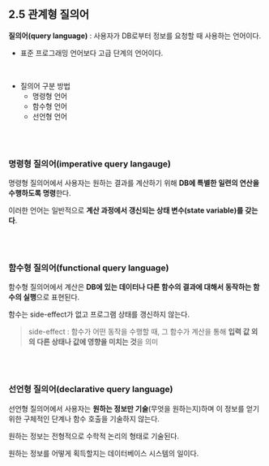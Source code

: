 ## 2.5 관계형 질의어

**질의어(query language)** :  사용자가 DB로부터 정보를 요청할 때 사용하는 언어이다.

- 표준 프로그래밍 언어보다 고급 단계의 언어이다.

<br/>

- 질의어 구분 방법
  - 명령형 언어
  - 함수형 언어
  - 선언형 언어

<br/>

<br/>

### 명령형 질의어(imperative query langauge)

명령형 질의어에서 사용자는 원하는 결과를 계산하기 위해 **DB에 특별한 일련의 연산을 수행하도록 명령**한다. 

이러한 언어는 일반적으로 **계산 과정에서 갱신되는 상태 변수(state variable)를 갖는다**.

<br/>

<br/>

### 함수형 질의어(functional query language)

함수형 질의어에서 계산은 **DB에 있는 데이터나 다른 함수의 결과에 대해서 동작하는 함수의 실행**으로 표현된다.

함수는 side-effect가 없고 프로그램 상태를 갱신하지 않는다.

> side-effect : 함수가 어떤 동작을 수행할 때, 그 함수가 계산을 통해 **입력 값 외의 다른 상태나 값에 영향을 미치는 것**을 의미

<br/>

<br/>

### 선언형 질의어(declarative query language)

선언형 질의어에서 사용자는 **원하는 정보만 기술**(무엇을 원하는지)하며 이 정보를 얻기 위한 구체적인 단계나 함수 호출을 기술하지 않는다.

원하는 정보는 전형적으로 수학적 논리의 형태로 기술된다. 

원하는 정보를 어떻게 획득할지는 데이터베이스 시스템의 일이다.

<br/>

<br/>
